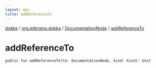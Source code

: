 ```yaml
---
layout: api
title: addReferenceTo
---
```

[dokka](../../index.html) / [org.jetbrains.dokka](../index.html) / [DocumentationNode](index.html) / [addReferenceTo](addReferenceTo.html)


# addReferenceTo



```
public fun addReferenceTo(to: DocumentationNode, kind: Kind): Unit
```

